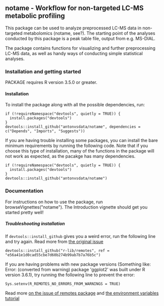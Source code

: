 ## notame - Workflow for non-targeted LC-MS metabolic profiling 

This package can be used to analyze preprocessed LC-MS data in non-targeted metabolomics (notame, see?). The starting point of the analyses conducted by this package is a peak table file, output from e.g. MS-DIAL.

The package contains functions for visualizing and further preprocessing LC-MS data, as well as handy ways of conducting simple statistical analyses.


### Installation and getting started

PACKAGE requires R version 3.5.0 or greater.

#### Installation

To install the package along with all the possible dependencies, run:

```
if (!requireNamespace("devtools", quietly = TRUE)) {
  install.packages("devtools")
}
devtools::install_github("antonvsdata/notame", dependencies = c("Depends", "Imports", "Suggests"))
```
If you are having trouble installing some packages, you can install the bare minimum requirements by running the following code. Note that if you choose this type of installation, many of the functions in the package will not work as expected, as the pacakge has many dependencies.


```
if (!requireNamespace("devtools", quietly = TRUE)) {
  install.packages("devtools")
}
devtools::install_github("antonvsdata/notame")
```

### Documentation

For instructions on how to use the package, run browseVignettes("notame"). The Introduction vignette should get you started pretty well!

##### Troubleshooting installation

If ```devtools::install_github``` gives you a weird error, run the following line and try again. Read more from [the original issue](https://github.com/r-lib/devtools/issues/1900)  
```
devtools::install_github("r-lib/remotes", ref = "e56a41e1d0cad55cbe7d60b274b99ab7b7a76b5c")
```

If you are having problems with new package versions (Something like: Error: (converted from warning) package 'ggplot2' was built under R version 3.6.1), try running the following line to prevent the error:

```
Sys.setenv(R_REMOTES_NO_ERRORS_FROM_WARNINGS = TRUE)
```

Read more [on the issue of remotes package](https://github.com/r-lib/remotes/issues/403) and [the environment variables tutorial](https://github.com/r-lib/remotes#environment-variables)

